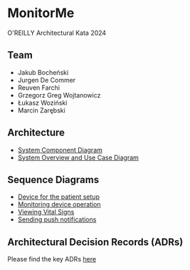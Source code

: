 # MonitorMe

O'REILLY Architectural Kata 2024

## Team

- Jakub Bocheński
- Jurgen De Commer
- Reuven Farchi
- Grzegorz Greg Wojtanowicz
- Łukasz Woziński
- Marcin Zarębski

## Architecture

- [System Component Diagram](./diagrams/system-component-diagram.png)
- [System Overview and Use Case Diagram](./diagrams/system-overview-and-use-case-diagram.png)

## Sequence Diagrams

- [Device for the patient setup](./sequence-diagrams/png/device-for-the-patient-setup.png)
- [Monitoring device operation](./sequence-diagrams/png/monitoring-device-operation.png)
- [Viewing Vital Signs](./sequence-diagrams/png/viewing-vital-signs.png)
- [Sending push notifications](./sequence-diagrams/png/sending-push-notifications.png)

## Architectural Decision Records (ADRs)

Please find the key ADRs [here](ADR)
